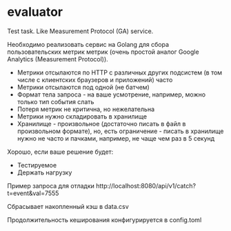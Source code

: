 # evaluator
Test task. Like Measurement Protocol (GA) service.

Необходимо реализовать сервис на Golang для сбора пользовательских метрик метрик (очень простой аналог Google Analytics (Measurement Protocol)). 


* Метрики отсылаются по HTTP с различных других подсистем (в том числе с клиентских браузеров и приложений) часто
* Метрики отсылаются под одной (не батчем)
* Формат тела запроса - на ваше усмотрение, например, можно только тип события слать
* Потеря метрик не критична, но нежелательна
* Метрики нужно складировать в хранилище
* Хранилище - произвольное (достаточно писать в файл в произвольном формате), но, есть ограничение - писать в хранилище нужно не часто и пачками, например, не чаще чем раз в 5 секунд

Хорошо, если ваше решение будет:
* Тестируемое
* Держать нагрузку

Пример запроса для отладки http://localhost:8080/api/v1/catch?t=event&val=7555 

Сбрасывает накопленный кэш в data.csv

Продолжительность кеширования конфигурируется в config.toml
